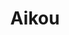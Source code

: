---
layout: place
title: "Aikou"
permalink: /new-jersey/warren/aikou.html
stateAbbr: NJ
stateName: New Jersey
cityName: Warren
seo:
  name: "Aikou"
  type: Restaurant
  links: null
description: "Aikou serves delicious sushi in Warren, New Jersey. Try fresh Japanese dishes for a great dining experience. "
place_id: ChIJ42VvB025w4kRL5_jB1_LPlc
photos:
  - name: >-
      places/ChIJ42VvB025w4kRL5_jB1_LPlc/photos/AeeoHcKlWnJlMwfjSEyEzsWoVaUV1wjjHnUurrXbbDPSRmBBCLmi4Nic2I-4UnHDz7PHm23QGs7Ih55CSDYAqKCnwu2I0HqIpmvs3cCFRysH6T_a786rvrUV_YBfAXMWbHuBSeDCcmc04x8HxtTFxtyiv0V_gvm8FK0ZEmg5uygWJ1XJ6h1Qwu4sIy2g7_swjgnQUQXgmv3A-J8mKOpHrOG79eFZvUq_ST1ltF3Spz8j5BrIyK7maZtaAhdD5iTM4f9EUQ2AFGry2b0AAefHt5biB7PteNYc7jcICWQDVLHOF9TnFJRuMcNbCfCUykkoJK8lNaRBdGHcoaw17zXfVpMfecW2HsYvGVs_zgGJGqgDwGuqQOpsBGvUK6j1AO9guEE4dZX3M7FC91p8cRQD61E2i8iocjmZ5lXA7Os9lFQZaNasNA
    widthPx: 4730
    heightPx: 2660
    authorAttributions:
      - displayName: Geoffrey Chen
        uri: https://maps.google.com/maps/contrib/106746073478675959642
        photoUri: >-
          https://lh3.googleusercontent.com/a/ACg8ocKvLdTZIUnztwVvwe1lboTrJQv_LBKVXkBboJIgiBXzpa5kWg=s100-p-k-no-mo
    flagContentUri: >-
      https://www.google.com/local/imagery/report/?cb_client=maps_api_places.places_api&image_key=!1e10!2sCIHM0ogKEICAgIDE7L7WLQ&hl=en-US
    googleMapsUri: >-
      https://www.google.com/maps/place//data=!3m4!1e2!3m2!1sCIHM0ogKEICAgIDE7L7WLQ!2e10!4m2!3m1!1s0x89c3b94d076f65e3:0x573ecb5f07e39f2f
  - name: >-
      places/ChIJ42VvB025w4kRL5_jB1_LPlc/photos/AeeoHcKwyJzVYQ52zgFwTqGg4FweeFnZlVWDfxtMC1Cp2n5Zyx0EtpYuoYx-iH9EMzw0G1hUQEUJKcc-T399HLl3aA5_6davB3eZVisbOyVIYdZcWw-RddYlwvzpzSr9Wm6CEI_OrtpRMAcniofoORVn9OgHwljhgH524NfBjuoFteU-2NKvk3gmZmSwxA8ENB0fx10ev-nnhJIZQ9K7ykXqdHQf5V9kGAbNf4NGzWWTKLMFUobJm8JgrKVnwVUugd0RykJZRQvjHXdQj8x7B_P02D5Zr6ZAJ3DROd6TRP6ZuaHhP8ZtJaqbx_EXKeHku7TBPtx9UVepHbMXvcmSggGOZR97EOeQWTDazZUTcaXgKQ8u_W4vmR9AmvTykNbY9POYBO2Gdo2M8JYdO7Xbxn7LQ-TvK04XroThkhZ5SlYSfP_WzA
    widthPx: 4080
    heightPx: 3072
    authorAttributions:
      - displayName: Rob Riccardelli
        uri: https://maps.google.com/maps/contrib/102454521318236364048
        photoUri: >-
          https://lh3.googleusercontent.com/a-/ALV-UjX-2cj3qIS-6q9fCXF8Y2uwGndYxEJ-kY84fbjXWyvlu5grpchBmw=s100-p-k-no-mo
    flagContentUri: >-
      https://www.google.com/local/imagery/report/?cb_client=maps_api_places.places_api&image_key=!1e10!2sCIHM0ogKEICAgID-2Kj0ag&hl=en-US
    googleMapsUri: >-
      https://www.google.com/maps/place//data=!3m4!1e2!3m2!1sCIHM0ogKEICAgID-2Kj0ag!2e10!4m2!3m1!1s0x89c3b94d076f65e3:0x573ecb5f07e39f2f
  - name: >-
      places/ChIJ42VvB025w4kRL5_jB1_LPlc/photos/AeeoHcIEOhMU8XVnrXkk49NH8w50iEpUsNne9Zbl1kS2T5eVTBT3hdzcIwWY50z_EbSHTXoJZ1eJXSLCseXRSAm_QLSk40f9y1CpTP0NO5kdKcApUxYvjNnKiONIeIUEbQQpj4AEIo_ludJ4ckXmgGfln8cQ5twExal5ndkSvwKDI5-yTMIjRLJholWn4tK7E5DBD7oNjw5GnxUQqBMFh72DKbwFfcn5Bbf1EIW39Va8ccWwzvIUqoe5UhLVRN3sd-oWc_MOiRpmvrqCBvcJFoind6RsjPJHvQPnLGQdST80MZfWYJUV9TM7NFlV_R6-Ta5tf-f9dmQ2lAKAGHOfLrMLztlm8bgTOW9X-xsC0UfP8uE2SkBpKjpy3UX78VbAXxZnmAHhjyjYY_gHuu_lPhkjqQ0BeSfFKhaIKNXKIiRS2HNQPIMC
    widthPx: 3024
    heightPx: 3024
    authorAttributions:
      - displayName: Yinghua Bao
        uri: https://maps.google.com/maps/contrib/118206598278347303413
        photoUri: >-
          https://lh3.googleusercontent.com/a/ACg8ocJ7tx_bLKTIJ5363j8Jto9dUkIIfCetI3I0ccLzKXU-7mUQ_g=s100-p-k-no-mo
    flagContentUri: >-
      https://www.google.com/local/imagery/report/?cb_client=maps_api_places.places_api&image_key=!1e10!2sCIHM0ogKEICAgIDdx_rZ6wE&hl=en-US
    googleMapsUri: >-
      https://www.google.com/maps/place//data=!3m4!1e2!3m2!1sCIHM0ogKEICAgIDdx_rZ6wE!2e10!4m2!3m1!1s0x89c3b94d076f65e3:0x573ecb5f07e39f2f
  - name: >-
      places/ChIJ42VvB025w4kRL5_jB1_LPlc/photos/AeeoHcI9aZ4tdFo-mydl-RLyPLzGYiPZEKp4lV6WM1yBu_n3rM1QF8SVl8GIlv1U9CgUMNgfumXiM7SMOQ-VWdt-Jtbktt3j7ifziViJow3MjlWFHq9mL8LTjtYkK82Sz_13Bty4tG3W5Or2yFyE7IQXl7nFD1P8WIOp08ySabHB3dMG4JsM9hgM9u9lxWCKJa0A-E6Y-kQ2D0qKo2IebfvtXEjZXW5Bzkj8B4Bv0YWinB7lh3SG5G3D7F-DkacG6BMcR74tNumFU33CUuxjMiC0LAeIHO3EFQKSbECVLoL61C2llPAYSy8fLqDExkQ8GKQK0ke1W7fI8wyOQvkmK86xn0jDYlj__ttSTNP0DOIKddbruSR-EFKg99GaRBETFrJDfEWHLtod6MNG-WETD3362Jb5H7jz8hzF4189spdeVYVqGBUk
    widthPx: 3024
    heightPx: 3024
    authorAttributions:
      - displayName: Yinghua Bao
        uri: https://maps.google.com/maps/contrib/118206598278347303413
        photoUri: >-
          https://lh3.googleusercontent.com/a/ACg8ocJ7tx_bLKTIJ5363j8Jto9dUkIIfCetI3I0ccLzKXU-7mUQ_g=s100-p-k-no-mo
    flagContentUri: >-
      https://www.google.com/local/imagery/report/?cb_client=maps_api_places.places_api&image_key=!1e10!2sCIHM0ogKEICAgIDdx_qh2wE&hl=en-US
    googleMapsUri: >-
      https://www.google.com/maps/place//data=!3m4!1e2!3m2!1sCIHM0ogKEICAgIDdx_qh2wE!2e10!4m2!3m1!1s0x89c3b94d076f65e3:0x573ecb5f07e39f2f
  - name: >-
      places/ChIJ42VvB025w4kRL5_jB1_LPlc/photos/AeeoHcKtQuLFnyEmhVyL6j2br0ZlCcHXHlLp_jD94FVmT2zQavC3hVM-HLiWA5-NilpBq0aHdd9IUfGLgsA-381IKu93AWiTyz_Oe5pgjiC-PkAQnWmcDmExvjxNeOOQb4m9131Z_WCKX7Aec03VFNc1SDYYJ7t4d3mqtJBiifVeNDU5Op1rmxyznNzmkgqrU8ylnQbyP4y53WQNzwedlDeLodlSiM7AVKvBbkwwvl-mH4UbRsHWd9BpoA7ioRzw-2DspgZaJRkEdLxfXhntynZOSuTKVqj7LU8ApHNPLrbyjtEJPKR3IDzfbsMv_KYtHbxbbEqpi1l3pJI4Gj-Q0_CVWFVtJWxfcrPHehUHX4Xn7v5Hr3CUbuQoaZzrD9czwLwCrGkm6zKIL5lkfMpy0CwNR4eFTu3QHf_v_tswW9fhny8HV1dY
    widthPx: 1536
    heightPx: 2048
    authorAttributions:
      - displayName: H. Poyraz
        uri: https://maps.google.com/maps/contrib/105900701848006828977
        photoUri: >-
          https://lh3.googleusercontent.com/a-/ALV-UjXDHjY4qKoCqM9vr8-IEyp3Vxjxww9-USP8SxCrOH0_P3Hqw-lKVg=s100-p-k-no-mo
    flagContentUri: >-
      https://www.google.com/local/imagery/report/?cb_client=maps_api_places.places_api&image_key=!1e10!2sCIHM0ogKEICAgIDJ3M2w5AE&hl=en-US
    googleMapsUri: >-
      https://www.google.com/maps/place//data=!3m4!1e2!3m2!1sCIHM0ogKEICAgIDJ3M2w5AE!2e10!4m2!3m1!1s0x89c3b94d076f65e3:0x573ecb5f07e39f2f
  - name: >-
      places/ChIJ42VvB025w4kRL5_jB1_LPlc/photos/AeeoHcJ178dnaaM6Y_uH2ze94qsl5sbpsqOsSs7btRhyPaQIEG0yJPKLeCtEuV-oHf-iR0lbW6KJaijp29H5L01DgsuefeDNQyNUwCJwoswrbwU4cU2Uj6oxDyjL8VU1EeenjxJgWgJopaQSjAk9hOvlTgnXyrdkYt_QmL1NcEiH-C4tatUM-i-xLYomVTnTMPviRP99y-naLgiwQwKo2xsWD5ry39Kvp1lwnVNXG4vH1QljDFutKCO1nsQsntAsvyTf4UuEZera0W9Gcwm_h4_QDgriTWY6zc8NWjZz36WC-B39ng4ZZsCPTWFXvIgwlIXnD-hG9bDopJxrz9V3GPT8oOzMyVScAeiLjomt9p1tBvamIVdKQjl3LSHWet9dT7iVeGpxXL16Lhv5znSOeCCrYdPpzuhYgUDMYzOwWMoaqudQyVra
    widthPx: 4080
    heightPx: 3072
    authorAttributions:
      - displayName: Rob Riccardelli
        uri: https://maps.google.com/maps/contrib/102454521318236364048
        photoUri: >-
          https://lh3.googleusercontent.com/a-/ALV-UjX-2cj3qIS-6q9fCXF8Y2uwGndYxEJ-kY84fbjXWyvlu5grpchBmw=s100-p-k-no-mo
    flagContentUri: >-
      https://www.google.com/local/imagery/report/?cb_client=maps_api_places.places_api&image_key=!1e10!2sCIHM0ogKEICAgID-2KiUwwE&hl=en-US
    googleMapsUri: >-
      https://www.google.com/maps/place//data=!3m4!1e2!3m2!1sCIHM0ogKEICAgID-2KiUwwE!2e10!4m2!3m1!1s0x89c3b94d076f65e3:0x573ecb5f07e39f2f
  - name: >-
      places/ChIJ42VvB025w4kRL5_jB1_LPlc/photos/AeeoHcKi_f4PNjjbL-304x1dKG8IiDu8dcuLaE0XWKw90ExUM5EAtM7vwcPKHfg17bElGaYpnzQMruxrXQez0GIcGuXEs5XRoB8M7-1o5lW1ZCNr0Z_1AnEUytrJN7t8nLthZljKPhDP7znOAh5Z6UaswwqyWvXLA2jhUcnF7yyxIWTR3oOPBVmIoZddmGvuUHOnfetf9v6pxx6upK94FkKmPbscxJM9naaGDwjn1uWd2plKXBBEsBy0CHSIMB5FzhjcvntqvGdkNeSne_eDIceKE8XCJDbgo6Tp1BQn67YxhlkFS0YmT1R64SKHkIH1PdpnAzDAWiHDZhXC-9t-t657FedPI94ftmIRANmDjhdjmWitYc27R75FVNoPZs0g0fHyqaA3QpOva-KwgJIMYjuoHglQqb2T8j3kejChS_MdbOwEL0Y
    widthPx: 4032
    heightPx: 1960
    authorAttributions:
      - displayName: Evets emanlluf
        uri: https://maps.google.com/maps/contrib/105415041055826779564
        photoUri: >-
          https://lh3.googleusercontent.com/a-/ALV-UjVNVh5lgFRiXsBthfuZ4isfgQo4pqhKvyVefzc-ZidyVhuLRuRR5g=s100-p-k-no-mo
    flagContentUri: >-
      https://www.google.com/local/imagery/report/?cb_client=maps_api_places.places_api&image_key=!1e10!2sCIHM0ogKEICAgICenrWelAE&hl=en-US
    googleMapsUri: >-
      https://www.google.com/maps/place//data=!3m4!1e2!3m2!1sCIHM0ogKEICAgICenrWelAE!2e10!4m2!3m1!1s0x89c3b94d076f65e3:0x573ecb5f07e39f2f
  - name: >-
      places/ChIJ42VvB025w4kRL5_jB1_LPlc/photos/AeeoHcLUZkpp63cysHw8p1_hPvW-D_o74HSUoRsngJLvdcjdhUTP47RkNQL5z4OM1Pu-B5QRvYnZeEEUb0hJpj1pm6usWHfRBh_TQzllOe2dJk6YNvB5jg8fFvdOuKEi5yoVwhjwpumG4rF1BU35mn8O3WF51H4PTMN6oKtOQFKID_zAvfioVInxtINDPIBG5fRHqHOv5fDkzTW2HY7xV6FKuydmbgiMxfJvYPu8QlR4OoAeLm6KAWoNvVtG4jQeYXBtTlO_cEzp6QlmYs5S1tUKrep7eejbiW-KJNMLSgIxMPWnafGBJumOtbGM6KxAVn0cF3DcRRn-S-cA_-kf3m2Al2MDIjUDepNl8D9rkXxCf1qepeXoVZ6sjGEonTdUVw7klvxgeMqr4mKHnXR07qQjcXhBw1asULnCZeBIwuRd2OnD8A
    widthPx: 4032
    heightPx: 3024
    authorAttributions:
      - displayName: Danielle Mae Jose
        uri: https://maps.google.com/maps/contrib/106015276264528239447
        photoUri: >-
          https://lh3.googleusercontent.com/a/ACg8ocLFllkKPUFd4s12QbUuJmD6HFKZWxo_ieUlmgGQ2J7lrKovJ7c=s100-p-k-no-mo
    flagContentUri: >-
      https://www.google.com/local/imagery/report/?cb_client=maps_api_places.places_api&image_key=!1e10!2sCIHM0ogKEICAgID5nKmlIQ&hl=en-US
    googleMapsUri: >-
      https://www.google.com/maps/place//data=!3m4!1e2!3m2!1sCIHM0ogKEICAgID5nKmlIQ!2e10!4m2!3m1!1s0x89c3b94d076f65e3:0x573ecb5f07e39f2f
  - name: >-
      places/ChIJ42VvB025w4kRL5_jB1_LPlc/photos/AeeoHcKmNnDV8FBoPokBKAHnkmOiQ4euwIknG4-YKD_cUPCyXlRoX0knfn37bF4bnKZGrY1DjUo_hcfGYXf-5aPsOz_5Tgfoh8YaMbV6K5nHoTdrcwyfwK-tuy_Ff5s1TgyfkOGb8C9kHJ4AcLWH0u8HB5kfg_s2UlqLywz4eBQPgHnRQQFSBkYJEBCx9NpJnv5zq49LZ2vxfCqA3NMKk3ABqXPztUq9BhuArTTzpHXQUbc7fD0Jb1gWigP__bOrf403-cfK1C3Ygqi4z464_qRe6BfL2eRYgZ5EB5X-X0o5AADeLpBiNyZveg9jWkgZmKoVZPWdom1g2OcnJKRz3cOVjx_LGKn6m4PqS8Hkhir3VLF2dVPdKK8XPc6tCeVPdqmcVGzjSvtDXjgDRjr4gxJBYuu4qYhUiY1fhtfkNR4p3X4Lv1yW
    widthPx: 4080
    heightPx: 3072
    authorAttributions:
      - displayName: Rob Riccardelli
        uri: https://maps.google.com/maps/contrib/102454521318236364048
        photoUri: >-
          https://lh3.googleusercontent.com/a-/ALV-UjX-2cj3qIS-6q9fCXF8Y2uwGndYxEJ-kY84fbjXWyvlu5grpchBmw=s100-p-k-no-mo
    flagContentUri: >-
      https://www.google.com/local/imagery/report/?cb_client=maps_api_places.places_api&image_key=!1e10!2sCIHM0ogKEICAgID-2KjE_wE&hl=en-US
    googleMapsUri: >-
      https://www.google.com/maps/place//data=!3m4!1e2!3m2!1sCIHM0ogKEICAgID-2KjE_wE!2e10!4m2!3m1!1s0x89c3b94d076f65e3:0x573ecb5f07e39f2f
  - name: >-
      places/ChIJ42VvB025w4kRL5_jB1_LPlc/photos/AeeoHcLpykWkO2Pb2gs1kFyvI5IJjI1KjMcbvo8ZX49kt58IJORM6S6oI9jP2WsYAZJx4RyGK5w0DEECVwI1dqhg2fdgTDtJJM2KrJLY4pvvZPPwigKqxZKLHnGV69TC53ZCgPnbVpw7AxxxrFokJ5rIqudEs7VLGqDRsXLybuxi_AXdCQvWZKwqa9HvHYKB8__jQL9rmbFIj1UYIiMzj-xWxTCiCdAisdq1v-0GeSLDGA4s_roAHpKKQN0_xvIb9n1UxAbUuuUJG6fArbGM1cRQy-phhWYk4y39VICbfp48PT_X_BBYPscbBKrHKswN5g1nueuIp1WPidS-WTSS8GfexHQFSFVkxGmAyC8x5rB_S-oDZvmtfLDjC8eNOR8HL7tLFTvhlz6Vm3WqjMDbBbbnggJOxLmjhGVeyzSAAbmKH5ASG7SW
    widthPx: 3024
    heightPx: 4032
    authorAttributions:
      - displayName: Nhat Win
        uri: https://maps.google.com/maps/contrib/116079273743385153619
        photoUri: >-
          https://lh3.googleusercontent.com/a/ACg8ocJqBF2aAbyXp9wwfcqaUY93o4ov30SZ51ws15dsMBoyJmrORQ=s100-p-k-no-mo
    flagContentUri: >-
      https://www.google.com/local/imagery/report/?cb_client=maps_api_places.places_api&image_key=!1e10!2sCIHM0ogKEICAgICPpr_KvAE&hl=en-US
    googleMapsUri: >-
      https://www.google.com/maps/place//data=!3m4!1e2!3m2!1sCIHM0ogKEICAgICPpr_KvAE!2e10!4m2!3m1!1s0x89c3b94d076f65e3:0x573ecb5f07e39f2f
address: 9 Mt Bethel Rd, Warren, NJ 07059, USA
street: 9 Mt Bethel Rd
city: Warren
state: NJ
zip: '07059'
country: USA
neighborhood: null
latitude: '40.616431'
longitude: '-74.497239'
accessibility_options:
  wheelchairAccessibleParking: true
  wheelchairAccessibleEntrance: true
  wheelchairAccessibleRestroom: true
  wheelchairAccessibleSeating: true
business_status: OPERATIONAL
name: Aikou
google_maps_links:
  directionsUri: >-
    https://www.google.com/maps/dir//''/data=!4m7!4m6!1m1!4e2!1m2!1m1!1s0x89c3b94d076f65e3:0x573ecb5f07e39f2f!3e0
  placeUri: https://maps.google.com/?cid=6286685738870480687
  writeAReviewUri: >-
    https://www.google.com/maps/place//data=!4m3!3m2!1s0x89c3b94d076f65e3:0x573ecb5f07e39f2f!12e1
  reviewsUri: >-
    https://www.google.com/maps/place//data=!4m4!3m3!1s0x89c3b94d076f65e3:0x573ecb5f07e39f2f!9m1!1b1
  photosUri: >-
    https://www.google.com/maps/place//data=!4m3!3m2!1s0x89c3b94d076f65e3:0x573ecb5f07e39f2f!10e5
primary_type: Asian Restaurant
opening_hours:
  regular: null
  current: null
secondary_opening_hours:
  regular:
    weekdayDescriptions: null
    type: null
  current:
    weekdayDescriptions: null
    type: null
phone: null
price_level: null
price_range: null
rating: null
rating_count: 0
website: null
reviews: null
parking_options: null
payment_options: null
allow_dogs: null
curbside_pickup: null
delivery: null
dine_in: null
good_for_children: null
good_for_groups: null
good_for_sports: null
live_music: null
menu_for_children: null
outdoor_seating: null
reservable: null
restroom: null
serves_beer: null
serves_breakfast: null
serves_brunch: null
serves_cocktails: null
serves_coffee: null
serves_dinner: null
serves_dessert: null
serves_lunch: null
serves_vegetarian_food: null
serves_wine: null
takeout: null
update_category: essentials
summary: null

---